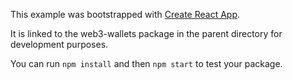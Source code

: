 This example was bootstrapped with [Create React App](https://github.com/facebook/create-react-app).

It is linked to the web3-wallets package in the parent directory for development purposes.

You can run `npm install` and then `npm start` to test your package.

